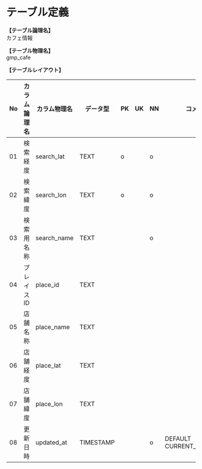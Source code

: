 # テーブル定義

**【テーブル論理名】**  
カフェ情報

**【テーブル物理名】**  
gmp_cafe

**【テーブルレイアウト】**  

| No  | カラム論理名 | カラム物理名 | データ型  | PK  | UK  | NN  |         コメント          |
| --- | ------------ | ------------ | --------- | --- | --- | --- | ------------------------- |
| 01  | 検索経度     | search_lat   | TEXT      | o   |     | o   |                           |
| 02  | 検索緯度     | search_lon   | TEXT      | o   |     | o   |                           |
| 03  | 検索用名称   | search_name  | TEXT      |     |     | o   |                           |
| 04  | プレイスID   | place_id     | TEXT      |     |     |     |                           |
| 05  | 店舗名称     | place_name   | TEXT      |     |     |     |                           |
| 06  | 店舗経度     | place_lat    | TEXT      |     |     |     |                           |
| 07  | 店舗緯度     | place_lon    | TEXT      |     |     |     |                           |
| 08  | 更新日時     | updated_at   | TIMESTAMP |     |     | o   | DEFAULT CURRENT_TIMESTAMP |

